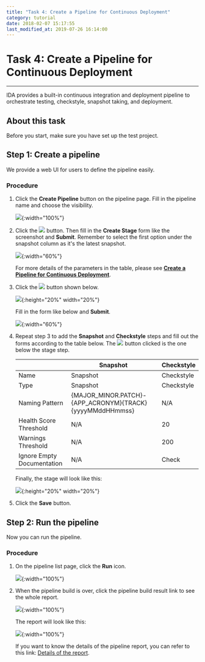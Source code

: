 ```yaml
---
title: "Task 4: Create a Pipeline for Continuous Deployment"
category: tutorial
date: 2018-02-07 15:17:55
last_modified_at: 2019-07-26 16:14:00
---
```


# Task 4: Create a Pipeline for Continuous Deployment
***

IDA provides a built-in continuous integration and deployment pipeline to orchestrate testing, checkstyle, snapshot taking, and deployment.

## About this task
Before you start, make sure you have set up the test project. 

## Step 1: Create a pipeline

We provide a web UI for users to define the pipeline easily.
  
### Procedure

1. Click the **Create Pipeline** button on the pipeline page. Fill in the pipeline name and choose the visibility.

   ![][pipeline_define]{:width="100%"}
     
2. Click the ![][pipeline_add_stage] button. Then fill in the **Create Stage** form like the screenshot and **Submit**. Remember to select the first option under the snapshot column as it's the latest snapshot.  

   ![][pipeline_create_stage]{:width="60%"}
     
   For more details of the parameters in the table, please see **[Create a Pipeline for Continuous Deployment][2]**.
  
3. Click the ![][pipeline_add_stage] button shown below. 
  
   ![][pipeline_add_step]{:height="20%" width="20%"}
     
   Fill in the form like below and **Submit**.
     
   ![][pipeline_create_test_step]{:width="60%"}
 
4. Repeat step 3 to add the **Snapshot** and **Checkstyle** steps and fill out the forms according to the table below. The ![][pipeline_add_stage] button clicked is the one below the stage step.
  
   |    |Snapshot               | Checkstyle|
   |----|---------------------- |-------------|
   |Name |Snapshot               | Checkstyle|
   |Type |Snapshot               | Checkstyle|
   |Naming Pattern|{MAJOR_MINOR.PATCH}-{APP_ACRONYM}{TRACK}{yyyyMMddHHmmss}|N/A|
   |Health Score Threshold|N/A   |20|
   |Warnings Threshold|N/A|200|
   |Ignore Empty Documentation|N/A| Check|
     
   Finally, the stage will look like this:
     
   ![][pipeline_stages_tutorial]{:height="20%" width="20%"}
     
5. Click the **Save** button.

## Step 2: Run the pipeline

Now you can run the pipeline.

### Procedure
1. On the pipeline list page, click the **Run** icon.  
  
   ![][pipeline_build]{:width="100%"}

2. When the pipeline build is over, click the pipeline build result link to see the whole report. 
     
   ![][pipeline_build_link]{:width="100%"}

   The report will look like this:

   ![][pipeline_report]{:width="100%"}

   If you want to know the details of the pipeline report, you can refer to this link: [Details of the report].
  
<!-- **[<Previous][1]** -->

[pipeline_define]: ../images/pipeline/pipeline_define.png
[pipeline_add_stage]: ../images/pipeline/pipeline_add_stage.png
[pipeline_create_stage]: ../images/pipeline/pipeline_create_stage.png
[pipeline_add_step]: ../images/pipeline/pipeline_add_step.png
[pipeline_create_test_step]: ../images/pipeline/pipeline_create_test_step.png
[pipeline_stages_tutorial]: ../images/pipeline/pipeline_stages_tutorial.png
[pipeline_add_step_below_test]: ../images/pipeline/pipeline_add_step_below_test.png
[pipeline_build]: ../images/pipeline/pipeline_build.png
[pipeline_report]: ../images/tutorial/tutorial_pipeline_result.png
[pipeline_build_link]: ../images/tutorial/tutorial_pipeline_build_link.png

[Details of the report]: ../pipeline/pipeline-pipeline-report.html
[1]: ../tutorial/tutorial-set-up-checkstyle.html
[2]: ../pipeline/pipeline-create-a-pipeline-for-continuous-deployment.html